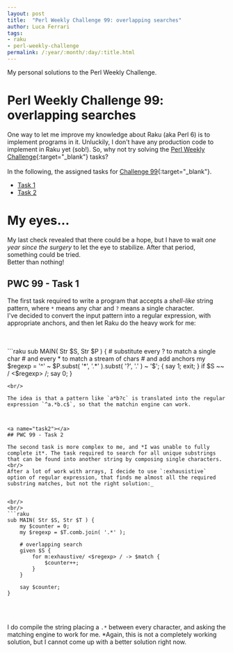 ```yaml
---
layout: post
title:  "Perl Weekly Challenge 99: overlapping searches"
author: Luca Ferrari
tags:
- raku
- perl-weekly-challenge
permalink: /:year/:month/:day/:title.html
---
```

My personal solutions to the Perl Weekly Challenge.

# Perl Weekly Challenge 99: overlapping searches

One way to let me improve my knowledge about Raku (aka Perl 6) is to implement programs in it.
Unluckily, I don't have any production code to implement in Raku yet (sob!).
So, why not try solving the [Perl Weekly Challenge](https://perlweeklychallenge.org/){:target="_blank"} tasks?
<br/>
<br/>
In the following, the assigned tasks for [Challenge 99](https://perlweeklychallenge.org/blog/perl-weekly-challenge-099/){:target="_blank"}.
<br/>
- [Task 1](#task1)
- [Task 2](#task2)




# My eyes...

My last check revealed that there could be a hope, but I have to wait *one year since the surgery* to let the eye to stabilize. After that period, something could be tried.
<br/>
Better than nothing!

<a name="task1"></a>
## PWC 99 - Task 1
The first task required to write a program that accepts a *shell-like* string pattern, where `*` means any char
and `?` means a single character.
<br/>
I've decided to convert the input pattern into a regular expression, with appropriate anchors, and then let Raku do the heavy work for me:

<br/>
<br/>
```raku
sub MAIN( Str $S, Str $P ) {
    # substitute every ? to match a single char
    # and every * to match a stream of chars
    # and add anchors
    my $regexp = '^' ~ $P.subst( '*', '.*' ).subst( '?', '.' ) ~ '$';
    { say 1; exit; } if $S ~~ / <$regexp> /;
    say 0;
}

```
<br/>

The idea is that a pattern like `a*b?c` is translated into the regular expression `^a.*b.c$`, so that the matchin engine can work.



<a name="task2"></a>
## PWC 99 - Task 2

The second task is more complex to me, and *I was unable to fully complete it*. The task required to search for all unique substrings that can be found into another string by composing single characters.
<br/>
After a lot of work with arrays, I decide to use `:exhausistive` option of regular expression, that finds me almost all the required substring matches, but not the right solution:_


<br/>
<br/>
```raku
sub MAIN( Str $S, Str $T ) {
    my $counter = 0;
    my $regexp = $T.comb.join( '.*' );

    # overlapping search
    given $S {
        for m:exhaustive/ <$regexp> / -> $match {
            $counter++;
        }
    }

    say $counter;
}

```
<br/>
<br/>

I do compile the string placing a `.*` between every character, and asking the matching engine to work for me.
*Again, this is not a completely working solution, but I cannot come up with a better solution right now.
